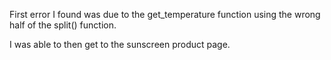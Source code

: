 First error I found was due to the get_temperature function using the wrong half
of the split() function.

I was able to then get to the sunscreen product page.